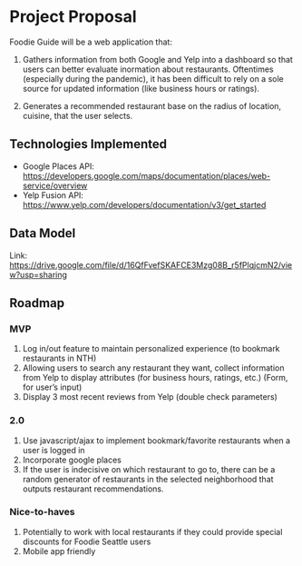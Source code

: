 # Project Proposal

Foodie Guide will be a web application that:

1) Gathers information from both Google and Yelp into a 
    dashboard so that users can better evaluate inormation about restaurants. Oftentimes (especially 
    during the pandemic), it has been difficult to rely on a sole source for updated information (like 
    business hours or ratings).

2) Generates a recommended restaurant base on the radius of location, cuisine, that the user selects.

## Technologies Implemented

- Google Places API: https://developers.google.com/maps/documentation/places/web-service/overview
- Yelp Fusion API: https://www.yelp.com/developers/documentation/v3/get_started

## Data Model

Link: https://drive.google.com/file/d/16QfFvefSKAFCE3Mzg08B_r5fPlqjcmN2/view?usp=sharing

## Roadmap

### MVP

1) Log in/out feature to maintain personalized experience (to bookmark restaurants in NTH) 
2) Allowing users to search any restaurant they want, collect information from Yelp to display attributes (for business hours, ratings, etc.) (Form, for user’s input)
3) Display 3 most recent reviews from Yelp (double check parameters)

### 2.0

1) Use javascript/ajax to implement bookmark/favorite restaurants when a user is logged in
2) Incorporate google places
3) If the user is indecisive on which restaurant to go to, 
   there can be a random generator of restaurants in the selected neighborhood that outputs restaurant recommendations.


### Nice-to-haves

1) Potentially to work with local restaurants if they could provide special discounts for Foodie Seattle users
2) Mobile app friendly